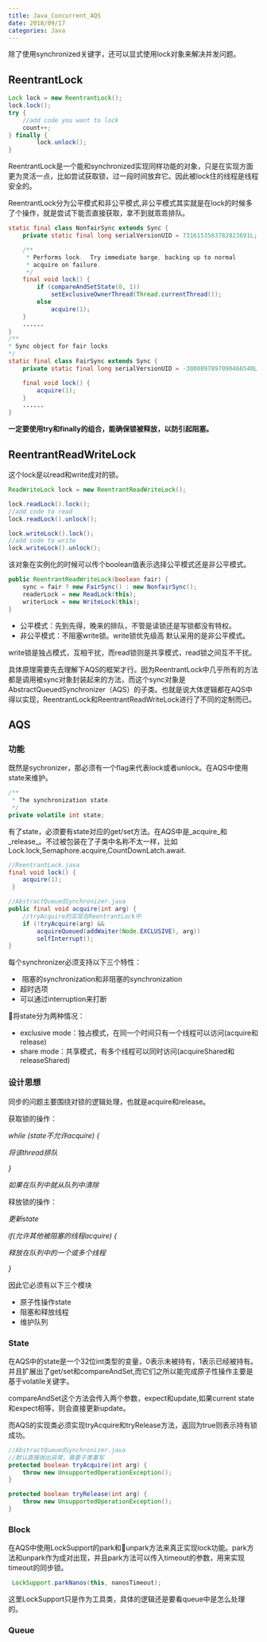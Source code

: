 ```yaml
---
title: Java_Concurrent_AQS
date: 2018/09/17
categories: Java
---
```


除了使用synchronized关键字，还可以显式使用lock对象来解决并发问题。
## ReentrantLock
```java
Lock lock = new ReentrantLock();
lock.lock();
try {
    //add code you want to lock
    count++;    
} finally {
        lock.unlock();
}
```
ReentrantLock是一个能和synchronized实现同样功能的对象，只是在实现方面更为灵活一点，比如尝试获取锁，过一段时间放弃它。因此被lock住的线程是线程安全的。

ReentrantLock分为公平模式和非公平模式,非公平模式其实就是在lock的时候多了个操作，就是尝试下能否直接获取，拿不到就乖乖排队。
```java
static final class NonfairSync extends Sync {
    private static final long serialVersionUID = 7316153563782823691L;

    /**
     * Performs lock.  Try immediate barge, backing up to normal
     * acquire on failure.
     */
    final void lock() {
        if (compareAndSetState(0, 1))
            setExclusiveOwnerThread(Thread.currentThread());
        else
            acquire(1);
    }
    ......
}
/**
* Sync object for fair locks
*/
static final class FairSync extends Sync {
    private static final long serialVersionUID = -3000897897090466540L;

    final void lock() {
        acquire(1);
    }
    ......
}
```

**一定要使用try和finally的组合，能确保锁被释放，以防引起阻塞。**

## ReentrantReadWriteLock
这个lock是以read和write成对的锁。
```java
ReadWriteLock lock = new ReentrantReadWriteLock();

lock.readLock().lock();
//add code to read
lock.readLock().unlock();

lock.writeLock().lock();
//add code to write
lock.writeLock().unlock();
```
该对象在实例化的时候可以传个boolean值表示选择公平模式还是非公平模式。
```java
public ReentrantReadWriteLock(boolean fair) {
    sync = fair ? new FairSync() : new NonfairSync();
    readerLock = new ReadLock(this);
    writerLock = new WriteLock(this);
}
```
* 公平模式：先到先得，晚来的排队，不管是读锁还是写锁都没有特权。
* 非公平模式：不阻塞write锁。write锁优先级高
默认采用的是非公平模式。

write锁是独占模式，互相干扰，而read锁则是共享模式，read锁之间互不干扰。

具体原理需要先去理解下AQS的框架才行。因为ReentrantLock中几乎所有的方法都是调用被sync对象封装起来的方法，而这个sync对象是AbstractQueuedSynchronizer（AQS）的子类。也就是说大体逻辑都在AQS中得以实现，ReentrantLock和ReentrantReadWriteLock进行了不同的定制而已。

## AQS
### 功能

既然是sychronizer，那必须有一个flag来代表lock或者unlock。在AQS中使用state来维护。
```java
/**
 * The synchronization state.
 */
private volatile int state;
```
有了state，必须要有state对应的get/set方法。在AQS中是_acquire_和_release_。不过被包装在了子类中名称不太一样，比如Lock.lock,Semaphore.acquire,CountDownLatch.await.
```java
//ReentrantLock.java
final void lock() {
    acquire(1);
 }

//AbstractQueuedSynchronizer.java 
public final void acquire(int arg) {
    //tryAcquire的实现在ReentrantLock中
    if (!tryAcquire(arg) &&
        acquireQueued(addWaiter(Node.EXCLUSIVE), arg))
        selfInterrupt();
}
```
每个synchronizer必须支持以下三个特性：
*  阻塞的synchronization和非阻塞的synchronization
*  超时选项
*  可以通过interruption来打断

将state分为两种情况：
* exclusive mode：独占模式，在同一个时间只有一个线程可以访问(acquire和release)
* share mode：共享模式，有多个线程可以同时访问(acquireShared和releaseShared)

### 设计思想
同步的问题主要围绕对锁的逻辑处理，也就是acquire和release。

获取锁的操作：

_while (state不允许acquire) {_

_将该thread排队_

_}_

_如果在队列中就从队列中清除_

释放锁的操作：

_更新state_

_if(允许其他被阻塞的线程acquire) {_

_释放在队列中的一个或多个线程_

_}_

因此它必须有以下三个模块
* 原子性操作state
* 阻塞和释放线程
* 维护队列

### State
在AQS中的state是一个32位int类型的变量，0表示未被持有，1表示已经被持有。并且扩展出了get/set和compareAndSet,而它们之所以能完成原子性操作主要是基于volatile关键字。

compareAndSet这个方法会传入两个参数，expect和update,如果current state和expect相等，则会直接更新update。

而AQS的实现类必须实现tryAcquire和tryRelease方法，返回为true则表示持有锁成功。
```java
//AbstractQueuedSynchronizer.java 
//默认直接抛出异常，需要子类重写
protected boolean tryAcquire(int arg) {
    throw new UnsupportedOperationException();
}

protected boolean tryRelease(int arg) {
    throw new UnsupportedOperationException();
}
```
### Block
在AQS中使用LockSupport的park和unpark方法来真正实现lock功能。park方法和unpark作为成对出现，并且park方法可以传入timeout的参数，用来实现timeout的同步锁。
```java
 LockSupport.parkNanos(this, nanosTimeout);
```
这里LockSupport只是作为工具类，具体的逻辑还是要看queue中是怎么处理的。

### Queue
